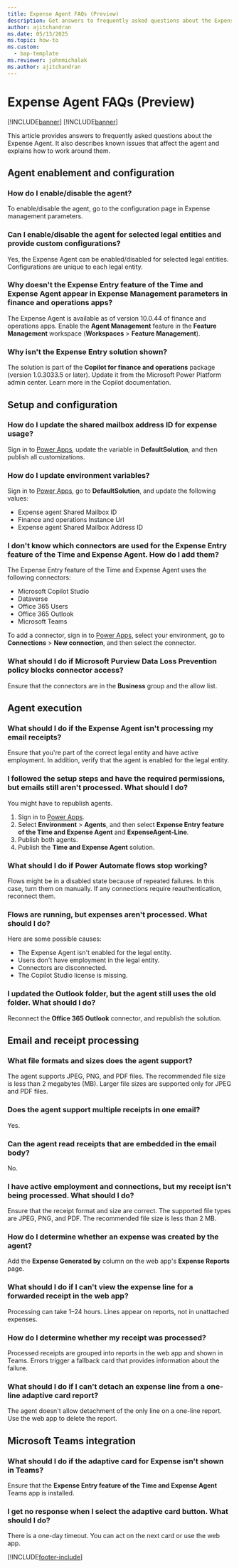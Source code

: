 ```yaml
---
title: Expense Agent FAQs (Preview)
description: Get answers to frequently asked questions about the Expense Entry feature of the Time and Expense Agent.
author: ajitchandran
ms.date: 05/13/2025
ms.topic: how-to
ms.custom: 
  - bap-template
ms.reviewer: johnmichalak
ms.author: ajitchandran
---
```


# Expense Agent FAQs (Preview)

[!INCLUDE[banner](../includes/banner.md)]
[!INCLUDE[banner](../includes/preview-note.md)]

This article provides answers to frequently asked questions about the Expense Agent. It also describes known issues that affect the agent and explains how to work around them.

## Agent enablement and configuration

### How do I enable/disable the agent?

To enable/disable the agent, go to the configuration page in Expense management parameters. 

### Can I enable/disable the agent for selected legal entities and provide custom configurations?

Yes, the Expense Agent can be enabled/disabled for selected legal entities. Configurations are unique to each legal entity.

### Why doesn't the Expense Entry feature of the Time and Expense Agent appear in Expense Management parameters in finance and operations apps?

The Expense Agent is available as of version 10.0.44 of finance and operations apps. Enable the **Agent Management** feature in the **Feature Management** workspace (**Workspaces** \> **Feature Management**).

### Why isn't the Expense Entry solution shown?

The solution is part of the **Copilot for finance and operations** package (version 1.0.3033.5 or later). Update it from the Microsoft Power Platform admin center. Learn more in the Copilot documentation.

## Setup and configuration

### How do I update the shared mailbox address ID for expense usage?

Sign in to [Power Apps](https://make.powerapps.com/), update the variable in **DefaultSolution**, and then publish all customizations.

### How do I update environment variables?

Sign in to [Power Apps](https://make.powerapps.com/), go to **DefaultSolution**, and update the following values:

- Expense agent Shared Mailbox ID
- Finance and operations Instance Url
- Expense agent Shared Mailbox Address ID

### I don't know which connectors are used for the Expense Entry feature of the Time and Expense Agent. How do I add them?

The Expense Entry feature of the Time and Expense Agent uses the following connectors:

- Microsoft Copilot Studio
- Dataverse
- Office 365 Users
- Office 365 Outlook
- Microsoft Teams

To add a connector, sign in to [Power Apps](https://make.powerapps.com/), select your environment, go to **Connections** \> **New connection**, and then select the connector.

### What should I do if Microsoft Purview Data Loss Prevention policy blocks connector access?

Ensure that the connectors are in the **Business** group and the allow list.

## Agent execution

### What should I do if the Expense Agent isn't processing my email receipts?

Ensure that you're part of the correct legal entity and have active employment. In addition, verify that the agent is enabled for the legal entity.

### I followed the setup steps and have the required permissions, but emails still aren't processed. What should I do?

You might have to republish agents.

1. Sign in to [Power Apps](https://make.powerapps.com/).
1. Select **Environment** \> **Agents**, and then select **Expense Entry feature of the Time and Expense Agent** and **ExpenseAgent-Line**.
1. Publish both agents.
1. Publish the **Time and Expense Agent** solution.

### What should I do if Power Automate flows stop working?

Flows might be in a disabled state because of repeated failures. In this case, turn them on manually. If any connections require reauthentication, reconnect them.

### Flows are running, but expenses aren't processed. What should I do?

Here are some possible causes:

- The Expense Agent isn't enabled for the legal entity.
- Users don't have employment in the legal entity.
- Connectors are disconnected.
- The Copilot Studio license is missing.

### I updated the Outlook folder, but the agent still uses the old folder. What should I do?

Reconnect the **Office 365 Outlook** connector, and republish the solution.

## Email and receipt processing

### What file formats and sizes does the agent support?

The agent supports JPEG, PNG, and PDF files. The recommended file size is less than 2 megabytes (MB). Larger file sizes are supported only for JPEG and PDF files.

### Does the agent support multiple receipts in one email?

Yes.

### Can the agent read receipts that are embedded in the email body?

No.

### I have active employment and connections, but my receipt isn't being processed. What should I do?

Ensure that the receipt format and size are correct. The supported file types are JPEG, PNG, and PDF. The recommended file size is less than 2 MB.

### How do I determine whether an expense was created by the agent?

Add the **Expense Generated by** column on the web app's **Expense Reports** page.

### What should I do if I can't view the expense line for a forwarded receipt in the web app?

Processing can take 1–24 hours. Lines appear on reports, not in unattached expenses.

### How do I determine whether my receipt was processed?

Processed receipts are grouped into reports in the web app and shown in Teams. Errors trigger a fallback card that provides information about the failure.

### What should I do if I can't detach an expense line from a one-line adaptive card report?

The agent doesn't allow detachment of the only line on a one-line report. Use the web app to delete the report.

## Microsoft Teams integration

### What should I do if the adaptive card for Expense isn't shown in Teams?

Ensure that the **Expense Entry feature of the Time and Expense Agent** Teams app is installed.

### I get no response when I select the adaptive card button. What should I do?

There is a one-day timeout. You can act on the next card or use the web app.

[!INCLUDE[footer-include](../includes/footer-banner.md)]
